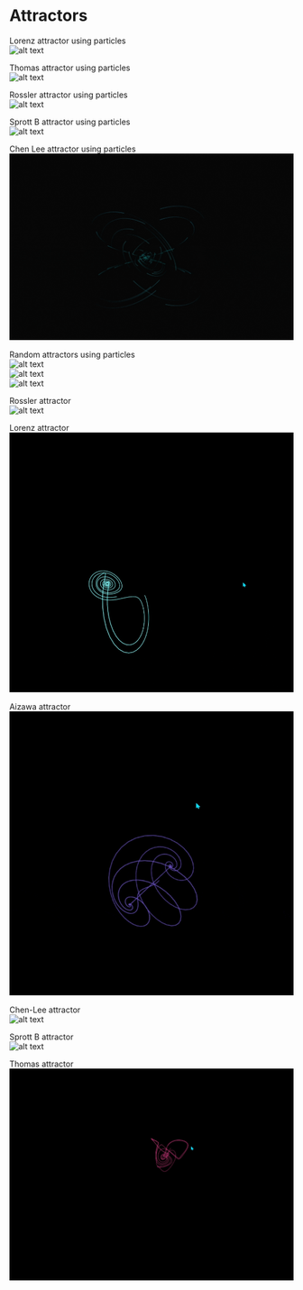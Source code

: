 # Attractors

Lorenz attractor using particles <br/> 
![alt text](https://github.com/dalvagon/Attractors/blob/main/assets/LorenzGif.gif) <br/>

Thomas attractor using particles <br/> 
![alt text](https://github.com/dalvagon/Attractors/blob/main/assets/ThomasGif.gif) <br/>

Rossler attractor using particles <br/> 
![alt text](https://github.com/dalvagon/Attractors/blob/main/assets/RosslerGif.gif) <br/>

Sprott B attractor using particles <br/> 
![alt text](https://github.com/dalvagon/Attractors/blob/main/assets/SprottBGif.gif) <br/>

Chen Lee attractor using particles <br/> 
![alt text](https://github.com/dalvagon/Attractors/blob/main/assets/ChenLeeGif.gif) <br/>

Random attractors using particles <br/> 
![alt text](https://github.com/dalvagon/Attractors/blob/main/assets/Random1.gif) <br/>
![alt text](https://github.com/dalvagon/Attractors/blob/main/assets/Random2.gif) <br/>
![alt text](https://github.com/dalvagon/Attractors/blob/main/assets/Random3.gif) <br/>

Rossler attractor <br/> 
![alt text](https://github.com/dalvagon/Attractors/blob/main/assets/Rossler.gif) <br/>

Lorenz attractor <br/> 
![alt text](https://github.com/dalvagon/Attractors/blob/main/assets/Lorenz.gif) <br/>

Aizawa attractor <br/> 
![alt text](https://github.com/dalvagon/Attractors/blob/main/assets/Aizawa.gif) <br/>

Chen-Lee attractor <br/> 
![alt text](https://github.com/dalvagon/Attractors/blob/main/assets/ChenLee.gif) <br/>

Sprott B attractor <br/> 
![alt text](https://github.com/dalvagon/Attractors/blob/main/assets/SprottB.gif) <br/>

Thomas attractor <br/> 
![alt text](https://github.com/dalvagon/Attractors/blob/main/assets/Thomas.gif) <br/>
